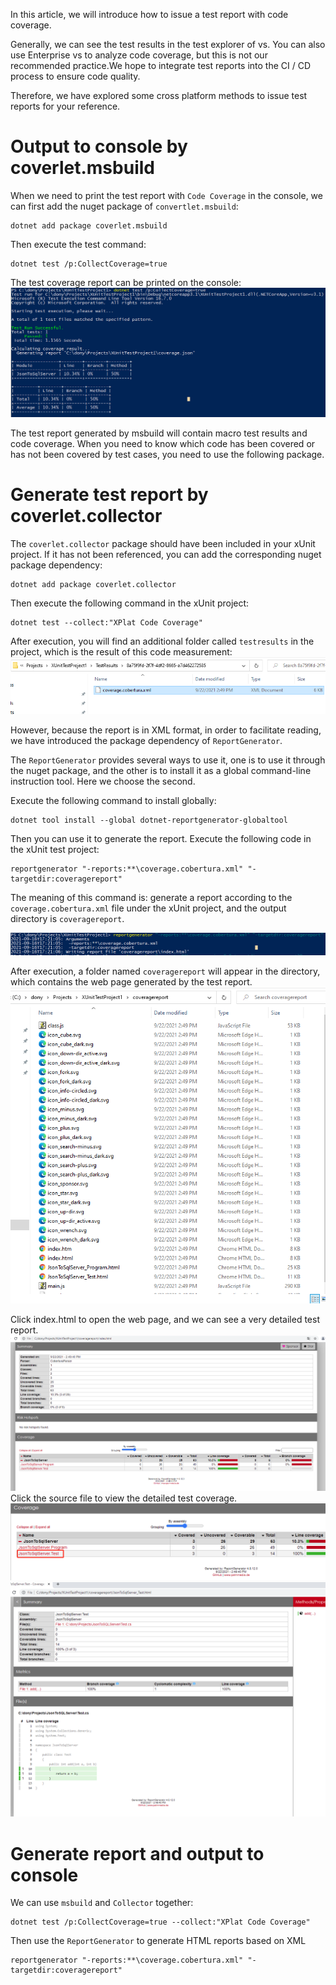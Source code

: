 In this article, we will introduce how to issue a test report with code coverage.

Generally, we can see the test results in the test explorer of vs. You can also use Enterprise vs to analyze code coverage, but this is not our recommended practice.We hope to integrate test reports into the CI / CD process to ensure code quality.

Therefore, we have explored some cross platform methods to issue test reports for your reference.

# Output to console by coverlet.msbuild
When we need to print the test report with `Code Coverage` in the console, we can first add the nuget package of `convertlet.msbuild`:
```
dotnet add package coverlet.msbuild
```
Then execute the test command:
```
dotnet test /p:CollectCoverage=true
```
The test coverage report can be printed on the console:
![image.png](/.attachments/image-5dac9826-b214-4489-bdff-1cdc19952644.png)

The test report generated by msbuild will contain macro test results and code coverage. When you need to know which code has been covered or has not been covered by test cases, you need to use the following package.

# Generate test report by coverlet.collector
The `coverlet.collector` package should have been included in your xUnit project. If it has not been referenced, you can add the corresponding nuget package dependency:
```
dotnet add package coverlet.collector
```
Then execute the following command in the xUnit project:
```
dotnet test --collect:"XPlat Code Coverage"
```
After execution, you will find an additional folder called `testresults` in the project, which is the result of this code measurement:
![image.png](/.attachments/image-f4b1a674-63a1-4d33-a8b0-eb6a2422f1b5.png)

However, because the report is in XML format, in order to facilitate reading, we have introduced the package dependency of `ReportGenerator`.

The `ReportGenerator` provides several ways to use it, one is to use it through the nuget package, and the other is to install it as a global command-line instruction tool. Here we choose the second.

Execute the following command to install globally:
```
dotnet tool install --global dotnet-reportgenerator-globaltool
```
Then you can use it to generate the report. Execute the following code in the xUnit test project:
```
reportgenerator "-reports:**\coverage.cobertura.xml" "-targetdir:coveragereport"
```
The meaning of this command is: generate a report according to the `coverage.cobertura.xml` file under the xUnit project, and the output directory is `coveragereport`.

![image.png](/.attachments/image-3135f3f7-c810-4ca4-803f-da650876cd15.png)

After execution, a folder named `coveragereport` will appear in the directory, which contains the web page generated by the test report.
![image.png](/.attachments/image-a68b5a21-b6da-4752-bee3-a3e10d4eba1c.png)

Click index.html to open the web page, and we can see a very detailed test report.
![image.png](/.attachments/image-4c317c86-c313-476d-8905-5f97090ae64c.png)
Click the source file to view the detailed test coverage.
![image.png](/.attachments/image-c8b327b8-89d8-4116-a34e-6742b9b5bb8d.png)
![image.png](/.attachments/image-98d1ae2d-5b4e-41a0-ada3-219fde55abe1.png)

# Generate report and output to console
We can use `msbuild` and `Collector` together:
```
dotnet test /p:CollectCoverage=true --collect:"XPlat Code Coverage"
```
Then use the `ReportGenerator` to generate HTML reports based on XML
```
reportgenerator "-reports:**\coverage.cobertura.xml" "-targetdir:coveragereport"
```

